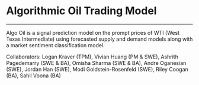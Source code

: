 # Algorithmic Oil Trading Model
---
Algo Oil is a signal prediction model on the prompt prices of WTI (West Texas Intermediate) using forecasted supply and demand models along with a market sentiment 
classification model.


Collaborators: Logan Kraver (TPM), Vivian Huang (PM & SWE), Ashrith Pagedemarry (SWE & BA), Omisha Sharma (SWE & BA), Andre Oganesian (SWE), Jordan Han (SWE), 
Modi Goldstein-Rosenfeld (SWE), Riley Coogan (BA), Sahil Voona (BA)

